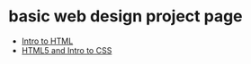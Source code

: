 # basic web design project page

<ul>
    <li><a href="Intro_to_html/index.html" target="_blank">Intro to HTML</a></li>
    <li><a href="HTML5_intro_to_CSS/index.html" target="_blank">HTML5 and Intro to CSS</a></li>
</ul>
